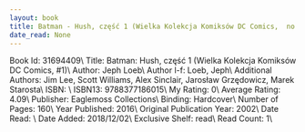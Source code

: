 ```yaml
---
layout: book
title: Batman - Hush, część 1 (Wielka Kolekcja Komiksów DC Comics,  no. 1)
date_read: None
---
```


Book Id: 31694409\ 
Title: Batman: Hush, część 1 (Wielka Kolekcja Komiksów DC Comics, #1)\ 
Author: Jeph Loeb\ 
Author l-f: Loeb, Jeph\ 
Additional Authors: Jim Lee, Scott Williams, Alex Sinclair, Jarosław Grzędowicz, Marek Starosta\ 
ISBN: \ 
ISBN13: 9788377186015\ 
My Rating: 0\ 
Average Rating: 4.09\ 
Publisher: Eaglemoss Collections\ 
Binding: Hardcover\ 
Number of Pages: 160\ 
Year Published: 2016\ 
Original Publication Year: 2002\ 
Date Read: \ 
Date Added: 2018/12/02\ 
Exclusive Shelf: read\ 
Read Count: 1\ 

